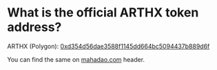 # What is the official ARTHX token address?

ARTHX \(Polygon\): [0xd354d56dae3588f1145dd664bc5094437b889d6f](https://polygonscan.com/token/0xd354d56dae3588f1145dd664bc5094437b889d6f)

You can find the same on [mahadao.com](http://mahadao.com/) header.

